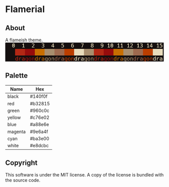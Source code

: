 # Flamerial
## About
A flameish theme.
![](preview.png)

## Palette
| Name | Hex |
| - | - |
| black | #140f0f |
| red | #b32815 |
| green | #960c0c |
| yellow | #c76e02 |
| blue | #a88e6e |
| magenta | #9e6a4f |
| cyan | #ba3e00 |
| white | #e8dcbc |

## Copyright
This software is under the MIT license. A copy of the license is bundled with the source code.
